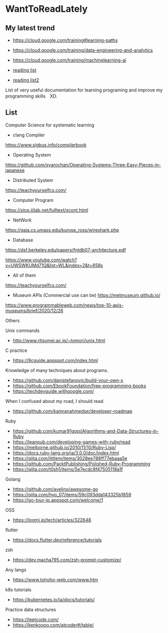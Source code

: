 # WantToReadLately

## My latest trend
- https://cloud.google.com/training#learning-paths

- https://cloud.google.com/training/data-engineering-and-analytics

- https://cloud.google.com/training/machinelearning-ai

- [reading list](https://d3c33hcgiwev3.cloudfront.net/XZrUMfdWTjGa1DH3Vl4x7A_c999fb9bd6f94d8db2719dc7c59b54a1_M1-_-Reading-list-_-Big-Data-and-Machine-Learning-Fundamentals.pdf?Expires=1662768000&Signature=RmasD27FEfYcJvxmJIfyUIbCUr-6KrLhqcpDwv1k8gSLsfXPWOeZKFQvDVs7Pf8W2GSb3bunWVtqjpSC1e6jiF7rCEE4DVsckeMBqCiyXkKNFOpG1fq2LK21DU50fMmAJELOO2PnaVgJz8~QaksgL3F5RSzXRmb8SySSxkNwS~0_&Key-Pair-Id=APKAJLTNE6QMUY6HBC5A)

- [reading list2](https://d3c33hcgiwev3.cloudfront.net/d7gV44wsQCm4FeOMLOApJg_844da9c9c9fc4756b018062b81aff4a1_M2-_-Reading-list-_-Big-Data-and-Machine-Learning-Fundamentals.pdf?Expires=1663027200&Signature=gtLD1W~cw60lBzm1PScocXGtN0yFI2miMtBgeo0-aKDk12QiH2yaReMdAsFC8jEPrXmvDKIKDnKsmA9olD4nMGA8UtlQu1MJG~k4by117nWasSURkg0QrHGe2xwMqZNbP2yBqIk9hb-H8hEoP62jHBQzj6nBDf~AX0D~eoTdtEA_&Key-Pair-Id=APKAJLTNE6QMUY6HBC5A)


List of very useful documentation for learning programing and improve my programming skills　XD.

## List
Computer Science for systematic learning
- clang Compiler

https://www.sigbus.info/compilerbook

- Operating System

https://github.com/syarochan/Operating-Systems-Three-Easy-Pieces-in-japanese

- Distributed System

https://teachyourselfcs.com/

- Computer Program

https://sicp.iijlab.net/fulltext/xcont.html

- NetWork

https://gaia.cs.umass.edu/kurose_ross/wireshark.php

- Database

https://dsf.berkeley.edu/papers/fntdb07-architecture.pdf

https://www.youtube.com/watch?v=UWSWKUMd71Q&list=WL&index=2&t=858s

- All of them

https://teachyourselfcs.com/

- Museum APIs (Commercial use can be)
https://metmuseum.github.io/

https://www.programmableweb.com/news/top-10-apis-museums/brief/2020/12/26


 Others 

Unix commands
- http://www.ritsumei.ac.jp/~tomori/unix.html

C practice
- https://9cguide.appspot.com/index.html

Knowledge of many techniques about programs.
- https://github.com/danistefanovic/build-your-own-x
- https://github.com/EbookFoundation/free-programming-books
- https://techdevguide.withgoogle.com/

When I confused about my road, I should read.
- https://github.com/kamranahmedse/developer-roadmap

Ruby
- https://github.com/kumar91gopi/Algorithms-and-Data-Structures-in-Ruby
- https://leanpub.com/developing-games-with-ruby/read
- https://melborne.github.io/2010/11/10/Ruby-Lisp/
- https://docs.ruby-lang.org/ja/3.0.0/doc/index.html
- https://qiita.com/littlem/items/3028ee788ff77ebaaa5e
- https://github.com/PacktPublishing/Polished-Ruby-Programming
- https://qiita.com/t0sh1/items/5e7ecdc8f47505118a1f

Golang
- https://github.com/avelino/awesome-go
- https://qiita.com/hyo_07/items/59c093dda143325b1859
- https://go-tour-jp.appspot.com/welcome/1

OSS
- https://logmi.jp/tech/articles/322648

flutter
- https://docs.flutter.dev/reference/tutorials

zsh
- https://dev.macha795.com/zsh-prompt-customize/

Any langs
- https://www.tohoho-web.com/www.htm

k8s tutorials
- https://kubernetes.io/ja/docs/tutorials/

Practice data structures
- https://leetcode.com/
- https://kenkoooo.com/atcoder#/table/

